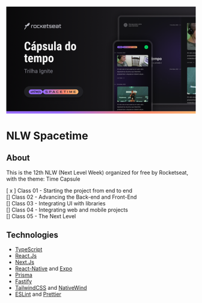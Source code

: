 ![Thumbnail](.github/Thumbnail.png)

# NLW Spacetime

## About

This is the 12th NLW (Next Level Week) organized for free by Rocketseat, with the theme: Time Capsule <br />

[ x ] Class 01 - Starting the project from end to end <br />
[] Class 02 - Advancing the Back-end and Front-End
<br />
[] Class 03 - Integrating UI with libraries
<br />
[] Class 04 - Integrating web and mobile projects
<br />
[] Class 05 - The Next Level

## Technologies

- [TypeScript](https://www.typescriptlang.org/)
- [React.Js](https://react.dev/)
- [Next.Js](https://nextjs.org/)
- [React-Native](https://reactnative.dev/) and [Expo](https://expo.dev/)
- [Prisma](https://www.prisma.io/)
- [Fastify](https://www.fastify.io/)
- [TailwindCSS](https://tailwindcss.com/) and [NativeWind](https://www.nativewind.dev/)
- [ESLint](https://eslint.org/) and [Prettier](https://prettier.io/)

